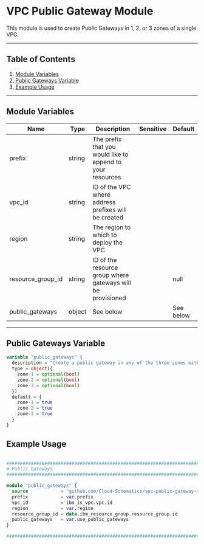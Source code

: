 # VPC Public Gateway Module

This module is used to create Public Gateways in 1, 2, or 3 zones of a single VPC.

---

## Table of Contents 

1. [Module Variables](#module-variables)
2. [Public Gateways Variable](#public-gateways-variable)
3. [Example Usage](#example-usage)

---

## Module Variables

Name              | Type   | Description                                                 | Sensitive | Default
----------------- | ------ | ----------------------------------------------------------- | --------- | -------
prefix            | string | The prefix that you would like to append to your resources  |           | 
vpc_id            | string | ID of the VPC where address prefixes will be created        |           | 
region            | string | The region to which to deploy the VPC                       |           | 
resource_group_id | string | ID of the resource group where gateways will be provisioned |           | null
public_gateways   | object | See below | | See below

---

## Public Gateways Variable

```terraform
variable "public_gateways" {
  description = "Create a public gateway in any of the three zones with `true`."
  type = object({
    zone-1 = optional(bool)
    zone-2 = optional(bool)
    zone-3 = optional(bool)
  })
  default = {
    zone-1 = true
    zone-2 = true
    zone-3 = true
  }
}
```

## Example Usage

```terraform

##############################################################################
# Public Gateways
##############################################################################

module "public_gateways" {
  source            = "github.com/Cloud-Schematics/vpc-public-gateway-module"
  prefix            = var.prefix
  vpc_id            = ibm_is_vpc.vpc.id
  region            = var.region
  resource_group_id = data.ibm_resource_group.resource_group.id
  public_gateways   = var.use_public_gateways
}

##############################################################################

```